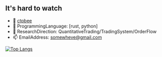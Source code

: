 ## It's hard to watch 


- 🔭 [ctpbee](https://github.com/ctpbee/ctpbee)
- 🌱 ProgrammingLanguage: [rust, python]
- 💬 ResearchDirection: QuantitativeTrading/TradingSystem/OrderFlow
- 📫 EmailAddress: somewheve@gmail.com

[![Top Langs](https://github-readme-stats.vercel.app/api/top-langs/?username=somewheve&show_icons=true&theme=dracula&cache_seconds=3600)](https://github.com/somewheve/github-readme-stats)
